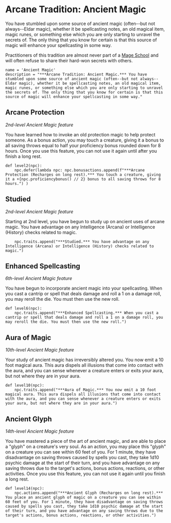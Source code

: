 # Arcane Tradition: Ancient Magic
You have stumbled upon some source of ancient magic (often--but not always--Eldar magic), whether it be spellcasting notes, an old magical item, magic runes, or something else which you are only starting to unravel the secrets of. The only thing that you know for certain is that this source of magic will enhance your spellcasting in some way.

Practitioners of this tradition are almost never part of a [Mage School](../../Organizations/MageSchools/index.md) and will often refuse to share their hard-won secrets with others.

```
name = 'Ancient Magic'
description = "***Arcane Tradition: Ancient Magic.*** You have stumbled upon some source of ancient magic (often--but not always--Eldar magic), whether it be spellcasting notes, an old magical item, magic runes, or something else which you are only starting to unravel the secrets of. The only thing that you know for certain is that this source of magic will enhance your spellcasting in some way."
```

## Arcane Protection
*2nd-level Ancient Magic feature*

You have learned how to invoke an old protection magic to help protect someone. As a bonus action, you may touch a creature, giving it a bonus to all saving throws equal to half your proficiency bonus rounded down for 8 hours. Once you use this feature, you can not use it again until after you finish a long rest.

```
def level2(npc):
    npc.defer(lambda npc: npc.bonusactions.append(f"***Arcane Protection (Recharges on long rest).*** You touch a creature, giving it a +{npc.proficiencybonus() // 2} bonus to all saving throws for 8 hours.") )
```

## Studied
*2nd-level Ancient Magic feature*

Starting at 2nd level, you have begun to study up on ancient uses of arcane magic. You have advantage on any Intelligence (Arcana) or Intelligence (History) checks related to magic.

```
    npc.traits.append("***Studied.*** You have advantage on any Intelligence (Arcana) or Intelligence (History) checks related to magic.")
```

## Enhanced Spellcasting
*6th-level Ancient Magic feature*

You have begun to incorporate ancient magic into your spellcasting. When you cast a cantrip or spell that deals damage and roll a 1 on a damage roll, you may reroll the die. You must then use the new roll.

```
def level6(npc):
    npc.traits.append("***Enhanced Spellcasting.*** When you cast a cantrip or spell that deals damage and roll a 1 on a damage roll, you may reroll the die. You must then use the new roll.")
```

## Aura of Magic
*10th-level Ancient Magic feature*

Your study of ancient magic has irreversibly altered you. You now emit a 10 foot magical aura. This aura dispels all illusions that come into contact with the aura, and you can sense whenever a creature enters or exits your aura, but not where they are in your aura.

```
def level10(npc):
    npc.traits.append("***Aura of Magic.*** You now emit a 10 foot magical aura. This aura dispels all illusions that come into contact with the aura, and you can sense whenever a creature enters or exits your aura, but not where they are in your aura.")
```

## Ancient Glyph
*14th-level Ancient Magic feature*

You have mastered a piece of the art of ancient magic, and are able to place a "glyph" on a creature's very soul. As an action, you may place this "glyph" on a creature you can see within 60 feet of you. For 1 minute, they have disadvantage on saving throws caused by spells you cast, they take 1d10 psychic damage at the start of their turn, and you have advantage on any saving throws due to the target's actions, bonus actions, reactions, or other activities. Once you use this feature, you can not use it again until you finish a long rest.

```
def level14(npc):
    npc.actions.append("***Ancient Glyph (Recharges on long rest).*** You place an ancient glyph of magic on a creature you can see within 60 feet of you. For 1 minute, they have disadvantage on saving throws caused by spells you cast, they take 1d10 psychic damage at the start of their turn, and you have advantage on any saving throws due to the target's actions, bonus actions, reactions, or other activities.")
```
